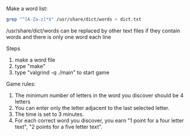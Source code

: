 Make a word list:
```sh
grep "^[A-Za-z]*$" /usr/share/dict/words > dict.txt
```
/usr/share/dict/words can be replaced by other text files if they contain words and there is only one word each line




Steps
1. make a word file
2. type "make"
3. type "valgrind -q ./main" to start game


Game rules:
1. The minimum number of letters in the word you discover should be 4 letters
2. You can enter only the letter adjacent to the last selected letter.
3. The time is set to 3 minutes.
4. For each correct word you discover, you earn "1 point for a four letter text", "2 points for a five letter text".